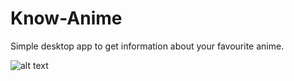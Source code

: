 # Know-Anime
 Simple desktop app to get information about your favourite anime.
 
 
![alt text](https://i.ibb.co/7JwPzvH/Capture.png)
